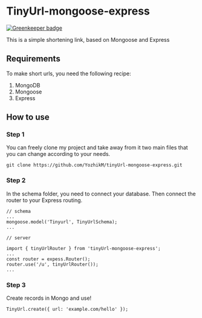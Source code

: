 # TinyUrl-mongoose-express

[![Greenkeeper badge](https://badges.greenkeeper.io/YozhikM/tinyUrl-mongoose-express.svg)](https://greenkeeper.io/)

This is a simple shortening link, based on Mongoose and Express

## Requirements

To make short urls, you need the following recipe:

1.  MongoDB
2.  Mongoose
3.  Express

## How to use

### Step 1

You can freely clone my project and take away from it two main files that you can change according to your needs.

```
git clone https://github.com/YozhikM/tinyUrl-mongoose-express.git
```

### Step 2

In the schema folder, you need to connect your database. Then connect the router to your Express routing.

```
// schema
...
mongoose.model('Tinyurl', TinyUrlSchema);
...
```

```
// server

import { tinyUrlRouter } from 'tinyUrl-mongoose-express';
...
const router = expess.Router();
router.use('/u', tinyUrlRouter());
...
```

### Step 3

Create records in Mongo and use!

```
TinyUrl.create({ url: 'example.com/hello' });
```
